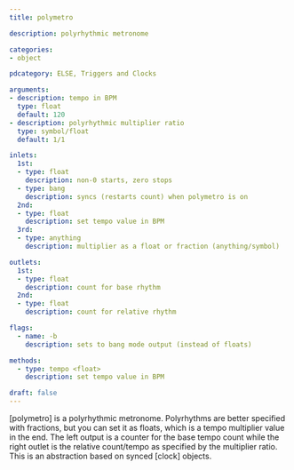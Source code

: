 ```yaml
---
title: polymetro

description: polyrhythmic metronome

categories:
- object

pdcategory: ELSE, Triggers and Clocks

arguments:
- description: tempo in BPM
  type: float
  default: 120
- description: polyrhythmic multiplier ratio
  type: symbol/float
  default: 1/1

inlets:
  1st:
  - type: float
    description: non-0 starts, zero stops
  - type: bang
    description: syncs (restarts count) when polymetro is on
  2nd:
  - type: float
    description: set tempo value in BPM
  3rd:
  - type: anything
    description: multiplier as a float or fraction (anything/symbol)

outlets:
  1st:
  - type: float
    description: count for base rhythm
  2nd:
  - type: float
    description: count for relative rhythm

flags:
  - name: -b
    description: sets to bang mode output (instead of floats)

methods:
  - type: tempo <float>
    description: set tempo value in BPM

draft: false
---
```


[polymetro] is a polyrhythmic metronome. Polyrhythms are better specified with fractions, but you can set it as floats, which is a tempo multiplier value in the end. The left output is a counter for the base tempo count while the right outlet is the relative count/tempo as specified by the multiplier ratio. This is an abstraction based on synced [clock] objects.

